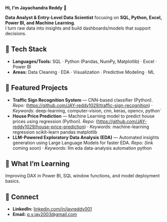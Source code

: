  **Hi, I'm Jayachandra Reddy** 👋

**Data Analyst & Entry-Level Data Scientist** focusing on **SQL, Python, Excel, Power BI, and Machine Learning**.  
I turn raw data into insights and build dashboards/models that support decisions.

## 🔧 Tech Stack
- **Languages/Tools:** SQL · Python (Pandas, NumPy, Matplotlib) · Excel · Power BI
- **Areas:** Data Cleaning · EDA · Visualization · Predictive Modeling · ML

## 📌 Featured Projects
- **Traffic Sign Recognition System** — CNN-based classifier (Python).  
  *Repo:* (https://github.com/JAY-reddy1029/traffic-sign-recognition) · *Keywords:* deep-learning, computer-vision, cnn, keras, opencv, python`
- **House Price Prediction** — Machine Learning model to predict house prices using regression (Python).
  *Repo:* (https://github.com/JAY-reddy1029/house-price-prediction) · *Keywords:* machine-learning regression scikit-learn pandas matplotlib
- **LLM-Powered Exploratory Data Analysis (EDA)** — Automated insights generation using Large Language Models for faster EDA.
  *Repo:* (link coming soon) · *Keywords:* llm eda data-analysis automation python

## 📝 What I’m Learning
Improving DAX in Power BI, SQL window functions, and model deployment basics.

## 🤝 Connect
- **LinkedIn:** [linkedin.com/in/jayreddy001](https://www.linkedin.com/in/jayreddy001/)
- **Email:** p.v.jay2003@gmail.com
